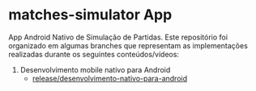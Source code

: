 # matches-simulator App

App Android Nativo de Simulação de Partidas. Este repositório foi organizado em algumas branches que representam as implementações realizadas durante os seguintes conteúdos/vídeos:

1. Desenvolvimento mobile nativo para Android
    - [release/desenvolvimento-nativo-para-android](https://github.com/devBrunoMartins/matches-simulator-app/tree/release/desenvolvimento-mobile-nativo-para-android)
    
